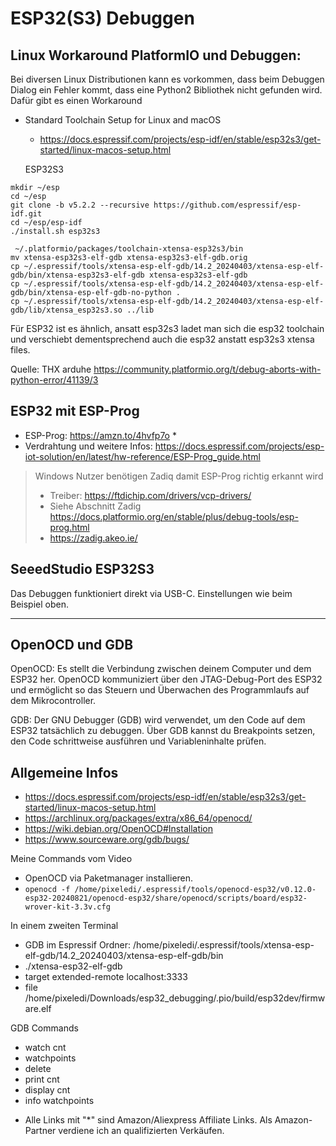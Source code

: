 # ESP32(S3) Debuggen

## Linux Workaround PlatformIO und Debuggen:

Bei diversen Linux Distributionen kann es vorkommen, dass beim Debuggen Dialog ein Fehler kommt, dass eine Python2 Bibliothek nicht gefunden wird. Dafür gibt es einen Workaround

- Standard Toolchain Setup for Linux and macOS
  - https://docs.espressif.com/projects/esp-idf/en/stable/esp32s3/get-started/linux-macos-setup.html

  ESP32S3

```
mkdir ~/esp
cd ~/esp
git clone -b v5.2.2 --recursive https://github.com/espressif/esp-idf.git
cd ~/esp/esp-idf
./install.sh esp32s3
```

```
 ~/.platformio/packages/toolchain-xtensa-esp32s3/bin
mv xtensa-esp32s3-elf-gdb xtensa-esp32s3-elf-gdb.orig
cp ~/.espressif/tools/xtensa-esp-elf-gdb/14.2_20240403/xtensa-esp-elf-gdb/bin/xtensa-esp32s3-elf-gdb xtensa-esp32s3-elf-gdb
cp ~/.espressif/tools/xtensa-esp-elf-gdb/14.2_20240403/xtensa-esp-elf-gdb/bin/xtensa-esp-elf-gdb-no-python .
cp ~/.espressif/tools/xtensa-esp-elf-gdb/14.2_20240403/xtensa-esp-elf-gdb/lib/xtensa_esp32s3.so ../lib
```

Für ESP32 ist es ähnlich, ansatt esp32s3 ladet man sich die esp32 toolchain und verschiebt dementsprechend auch die esp32 anstatt esp32s3 xtensa files.

Quelle: THX arduhe https://community.platformio.org/t/debug-aborts-with-python-error/41139/3

## ESP32 mit ESP-Prog

- ESP-Prog: https://amzn.to/4hvfp7o \*
- Verdrahtung und weitere Infos: https://docs.espressif.com/projects/esp-iot-solution/en/latest/hw-reference/ESP-Prog_guide.html

> Windows Nutzer benötigen Zadiq damit ESP-Prog richtig erkannt wird
>
> - Treiber: https://ftdichip.com/drivers/vcp-drivers/
> - Siehe Abschnitt Zadig https://docs.platformio.org/en/stable/plus/debug-tools/esp-prog.html
> - https://zadig.akeo.ie/


## SeeedStudio ESP32S3

Das Debuggen funktioniert direkt via USB-C. Einstellungen wie beim Beispiel oben.

---

## OpenOCD und GDB

OpenOCD: Es stellt die Verbindung zwischen deinem Computer und dem ESP32 her. OpenOCD kommuniziert über den JTAG-Debug-Port des ESP32 und ermöglicht so das Steuern und Überwachen des Programmlaufs auf dem Mikrocontroller.

GDB: Der GNU Debugger (GDB) wird verwendet, um den Code auf dem ESP32 tatsächlich zu debuggen. Über GDB kannst du Breakpoints setzen, den Code schrittweise ausführen und Variableninhalte prüfen.

## Allgemeine Infos

- https://docs.espressif.com/projects/esp-idf/en/stable/esp32s3/get-started/linux-macos-setup.html
- https://archlinux.org/packages/extra/x86_64/openocd/
- https://wiki.debian.org/OpenOCD#Installation
- https://www.sourceware.org/gdb/bugs/


Meine Commands vom Video

- OpenOCD via Paketmanager installieren.
- `openocd -f /home/pixeledi/.espressif/tools/openocd-esp32/v0.12.0-esp32-20240821/openocd-esp32/share/openocd/scripts/board/esp32-wrover-kit-3.3v.cfg`

In einem zweiten Terminal
- GDB im Espressif Ordner: /home/pixeledi/.espressif/tools/xtensa-esp-elf-gdb/14.2_20240403/xtensa-esp-elf-gdb/bin
- ./xtensa-esp32-elf-gdb
- target extended-remote localhost:3333
- file /home/pixeledi/Downloads/esp32_debugging/.pio/build/esp32dev/firmware.elf

GDB Commands
- watch cnt
- watchpoints
- delete
- print cnt
- display cnt
- info watchpoints


* Alle Links mit "*" sind Amazon/Aliexpress Affiliate Links. Als Amazon-Partner verdiene ich an qualifizierten Verkäufen.
